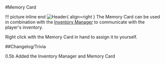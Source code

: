#Memory Card

!!! picture inline end
    ![Header](https://intelligence-modding.de/wp-content/uploads/2021/04/Memory-Card.png){ align=right }
The Memory Card can be used in combination with the [Inventory Manager](../peripherals/inventory_manager.md) to communicate with the player's inventory.

Right click with the Memory Card in hand to assign it to yourself.

##Changelog/Trivia

0.5b
Added the Inventory Manager and Memory Card
